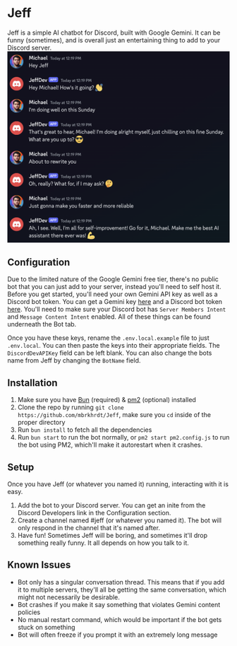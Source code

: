 # Jeff
Jeff is a simple AI chatbot for Discord, built with Google Gemini. It can be funny (sometimes), and is overall just an entertaining thing to add to your Discord server.
![Jeff Demo](demo.png)

## Configuration
Due to the limited nature of the Google Gemini free tier, there's no public bot that you can just add to your server, instead you'll need to self host it. Before you get started, you'll need your own Gemini API key as well as a Discord bot token. You can get a Gemini key [here](https://aistudio.google.com/) and a Discord bot token [here](https://discord.com/developers/applications). You'll need to make sure your Discord bot has `Server Members Intent` and `Message Content Intent` enabled. All of these things can be found underneath the Bot tab.

Once you have these keys, rename the `.env.local.example` file to just `.env.local`. You can then paste the keys into their appropriate fields. The `DiscordDevAPIKey` field can be left blank. You can also change the bots name from Jeff by changing the `BotName` field.

## Installation
1. Make sure you have [Bun](https://bun.sh) (required) & [pm2](https://pm2.keymetrics.io) (optional) installed
2. Clone the repo by running `git clone https://github.com/mbrkhrdt/Jeff`, make sure you `cd` inside of the proper directory
3. Run `bun install` to fetch all the dependencies
4. Run `bun start` to run the bot normally, or `pm2 start pm2.config.js` to run the bot using PM2, which'll make it autorestart when it crashes.

## Setup
Once you have Jeff (or whatever you named it) running, interacting with it is easy.
1. Add the bot to your Discord server. You can get an inite from the Discord Developers link in the Configuration section.
2. Create a channel named #jeff (or whatever you named it). The bot will only respond in the channel that it's named after.
3. Have fun! Sometimes Jeff will be boring, and sometimes it'll drop something really funny. It all depends on how you talk to it.

## Known Issues
- Bot only has a singular conversation thread. This means that if you add it to multiple servers, they'll all be getting the same conversation, which might not necessarily be desirable.
- Bot crashes if you make it say something that violates Gemini content policies
- No manual restart command, which would be important if the bot gets stuck on something
- Bot will often freeze if you prompt it with an extremely long message